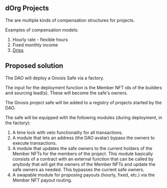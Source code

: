 ## dOrg Projects

The are multiple kinds of compensation structures for projects.

Examples of compensation models:

1. Hourly rate - flexible hours
2. Fixed monthly income
3. [Drips](https://www.drips.network/)

## Proposed solution

The DAO will deploy a Gnosis Safe via a factory.

The input for the deployment function is the Member NFT ids of the builders and sourcing lead(s). These will become the safe's owners.

The Gnosis project safe will be added to a registry of projects started by the DAO.

The safe will be equipped with the following modules (during deployment, in the factory):

1. A time lock with veto functionality for all transactions.
2. A module that lets an address (the DAO avatar) bypass the owners to execute transactions.
3. A module that updates the safe owners to the current holders of the Member NFTs for the members of the project. This module basically consists of a contract with an external function that can be called by anybody that will get the owners of the Member NFTs and update the safe owners as needed. This bypasses the current safe owners.
4. A swapable module for proposing payouts (hourly, fixed, etc.) via the Member NFT payout routing.
